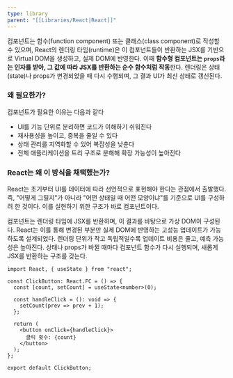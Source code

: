 ```yaml
---
type: library
parent: "[[Libraries/React|React]]"
---
```

컴포넌트는 함수(function component) 또는 클래스(class component)로 작성할 수 있으며, React의 렌더링 타임(runtime)은 이 컴포넌트들이 반환하는 JSX를 기반으로 Virtual DOM을 생성하고, 실제 DOM에 반영한다. 이때 **함수형 컴포넌트는 `props`라는 인자를 받아, 그 값에 따라 JSX를 반환하는 순수 함수처럼 작동**한다. 렌더링은 상태(state)나 props가 변경되었을 때 다시 수행되며, 그 결과 UI가 최신 상태로 갱신된다.

### 왜 필요한가?

컴포넌트가 필요한 이유는 다음과 같다

- UI를 기능 단위로 분리하면 코드가 이해하기 쉬워진다
- 재사용성을 높이고, 중복을 줄일 수 있다
- 상태 관리를 지역화할 수 있어 복잡성을 낮춘다
- 전체 애플리케이션을 트리 구조로 분해해 확장 가능성이 높아진다

### React는 왜 이 방식을 채택했는가?

React는 초기부터 UI를 데이터에 따라 선언적으로 표현해야 한다는 관점에서 출발했다. 즉, "어떻게 그릴지"가 아니라 "어떤 상태일 때 어떤 모양이냐"를 기준으로 UI를 구성하려 한 것이다. 이를 실현하기 위한 구조가 바로 컴포넌트이다.

컴포넌트는 렌더링 타임에 JSX를 반환하며, 이 결과를 바탕으로 가상 DOM이 구성된다. React는 이를 통해 변경된 부분만 실제 DOM에 반영하는 고성능 업데이트가 가능하도록 설계되었다. 렌더링 단위가 작고 독립적일수록 업데이트 비용은 줄고, 예측 가능성은 높아진다. 상태나 props가 바뀔 때마다 컴포넌트 함수가 다시 실행되며, 새롭게 JSX를 반환하는 구조를 갖는다.

```tsx
import React, { useState } from "react";

const ClickButton: React.FC = () => {
  const [count, setCount] = useState<number>(0);

  const handleClick = (): void => {
    setCount(prev => prev + 1);
  };

  return (
    <button onClick={handleClick}>
      클릭 횟수: {count}
    </button>
  );
};

export default ClickButton;
```